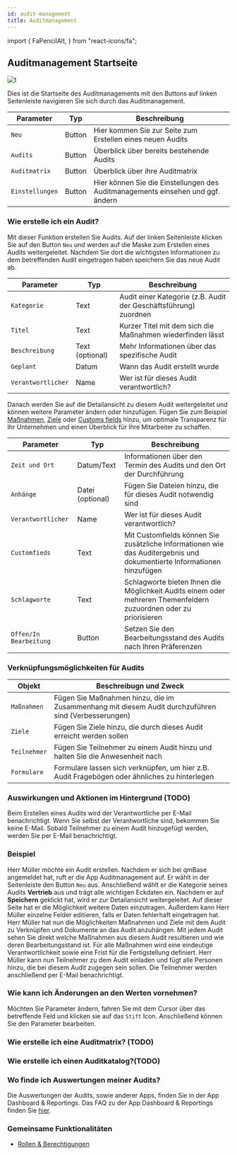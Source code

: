 ```yaml
---
id: audit-management
title: Auditmanagement
---
```


import {
FaPencilAlt,
} from "react-icons/fa";

## Auditmanagement Startseite

![t](https://caqadmin.blob.core.windows.net/public-screenshots/All%20Integration%20Specs/Audits.png)

Dies ist die Startseite des Auditmanagements mit den Buttons auf linken Seitenleiste navigieren Sie sich durch das Auditmanagement.

| Parameter                  | Typ    | Beschreibung                                                                    |
| -------------------------- | ------ | ------------------------------------------------------------------------------- |
| <code>Neu</code>           | Button | Hier kommen Sie zur Seite zum Erstellen eines neuen Audits                      |
| <code>Audits</code>        | Button | Überblick über bereits bestehende Audits                                        |
| <code>Auditmatrix</code>   | Button | Überblick über ihre Auditmatrix                                                 |
| <code>Einstellungen</code> | Button | Hier können Sie die Einstellungen des Auditmanagements einsehen und ggf. ändern |

### Wie erstelle ich ein Audit?

Mit dieser Funktion erstellen Sie Audits. Auf der linken Seitenleiste klicken Sie auf den Button <code>Neu</code> und werden auf die Maske zum Erstellen eines Audits weitergeleitet. Nachdem Sie dort die wichtigsten Informationen zu dem betreffenden Audit eingetragen haben speichern Sie das neue Audit ab.

| Parameter                     | Typ             | Beschreibung                                                     |
| ----------------------------- | --------------- | ---------------------------------------------------------------- |
| <code>Kategorie</code>        | Text            | Audit einer Kategorie (z.B. Audit der Geschäftsführung) zuordnen |
| <code>Titel</code>            | Text            | Kurzer Titel mit dem sich die Maßnahmen wiederfinden lässt       |
| <code>Beschreibung</code>     | Text (optional) | Mehr Informationen über das spezifische Audit                    |
| <code>Geplant</code>          | Datum           | Wann das Audit erstellt wurde                                    |
| <code>Verantwortlicher</code> | Name            | Wer ist für dieses Audit verantwortlich?                         |

Danach werden Sie auf die Detailansicht zu diesem Audit weitergeleitet und können weitere Parameter ändern oder hinzufügen. Fügen Sie zum Beispiel [Maßnahmen](projects-and-tasks.md), [Ziele](goal-management.md) oder [Customs fields](faqs/80) hinzu, um optimale Transparenz für Ihr Unternehmen und einen Überblick für Ihre Mitarbeiter zu schaffen.

| Parameter                         | Typ              | Beschreibung                                                                                                           |
| --------------------------------- | ---------------- | ---------------------------------------------------------------------------------------------------------------------- |
| <code>Zeit und Ort</code>         | Datum/Text       | Informationen über den Termin des Audits und den Ort der Durchführung                                                  |
| <code>Anhänge</code>              | Datei (optional) | Fügen Sie Dateien hinzu, die für dieses Audit notwendig sind                                                           |
| <code>Verantwortlicher</code>     | Name             | Wer ist für dieses Audit verantwortlich?                                                                               |
| <code>Customfieds</code>          | Text             | Mit Customfields können Sie zusätzliche Informationen wie das Auditergebnis und dokumentierte Informationen hinzufügen |
| <code>Schlagworte</code>          | Text             | Schlagworte bieten Ihnen die Möglichkeit Audits einem oder mehreren Themenfeldern zuzuordnen oder zu priorisieren      |
| <code>Offen/In Bearbeitung</code> | Button           | Setzen Sie den Bearbeitungsstand des Audits nach Ihren Präferenzen                                                     |

### Verknüpfungsmöglichkeiten für Audits

| Objekt                  | Beschreibugn und Zweck                                                                              |
| ----------------------- | --------------------------------------------------------------------------------------------------- |
| <code>Maßnahmen</code>  | Fügen Sie Maßnahmen hinzu, die im Zusammenhang mit diesem Audit durchzuführen sind (Verbesserungen) |
| <code>Ziele</code>      | Fügen Sie Ziele hinzu, die durch dieses Audit erreicht werden sollen                                |
| <code>Teilnehmer</code> | Fügen Sie Teilnehmer zu einem Audit hinzu und halten Sie die Anwesenheit nach                       |
| <code>Formulare</code>  | Formulare lassen sich verknüpfen, um hier z.B. Audit Fragebögen oder ähnliches zu hinterlegen       |

### Auswirkungen und Aktionen im Hintergrund (TODO)

Beim Erstellen eines Audits wird der Verantwortliche per E-Mail benachrichtigt. Wenn Sie selbst der Verantwortliche sind, bekommen Sie keine E-Mail.
Sobald Teilnehmer zu einem Audit hinzugefügt werden, werden Sie per E-Mail benachrichtigt.

### Beispiel

Herr Müller möchte ein Audit erstellen. Nachdem er sich bei qmBase angemeldet hat, ruft er die App Auditmanagement auf. Er wählt in der Seitenleiste den Button <code>Neu</code> aus. Anschließend wählt er die Kategorie seines Audits **Vertrieb** aus und trägt alle wichtigen Eckdaten ein. Nachdem er auf **Speichern** geklickt hat, wird er zur Detailansicht weitergeleitet. Auf dieser Seite hat er die Möglichkeit weitere Daten einzutragen. Außerdem kann Herr Müller einzelne Felder editieren, falls er Daten fehlerhaft eingetragen hat. Herr Müller hat nun die Möglichkeiten Maßnahmen und Ziele mit dem Audit zu Verknüpfen und Dokumente an das Audit anzuhängen. Mit jedem Audit sehen Sie direkt welche Maßnahmen aus diesem Audit resultieren und wie deren Bearbeitungsstand ist. Für alle Maßnahmen wird eine eindeutige Verantwortlichkeit sowie eine Frist für die Fertigstellung definiert. Herr Müller kann nun Teilnehmer zu dem Audit einladen und fügt alle Personen hinzu, die bei diesem Audit zugegen sein sollen. Die Teilnehmer werden anschließend per E-Mail benachrichtigt.

### Wie kann ich Änderungen an den Werten vornehmen?

Möchten Sie Parameter ändern, fahren Sie mit dem Cursor über das betreffende Feld und klicken sie auf das <code>Stift</code> Icon. Anschließend können Sie den Parameter bearbeiten.

### Wie erstelle ich eine Auditmatrix? (TODO)

### Wie erstelle ich einen Auditkatalog?(TODO)

### Wo finde ich Auswertungen meiner Audits?

Die Auswertungen der Audits, sowie anderer Apps, finden Sie in der App Dashboard & Reportings. Das FAQ zu der App Dashboard & Reportings finden Sie [hier](dashboard.md).

### Gemeinsame Funktionalitäten

- [Rollen & Berechtigungen](/docs/faqs/56)
